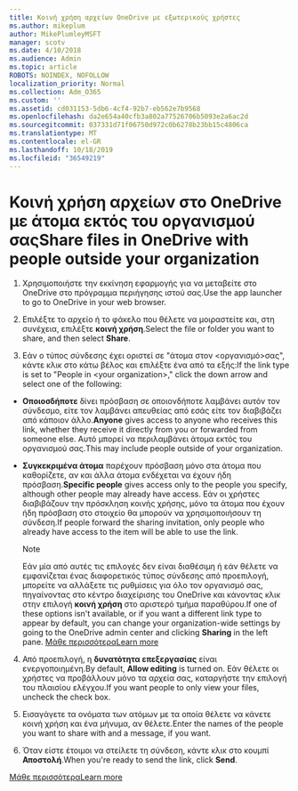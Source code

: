 ```yaml
---
title: Κοινή χρήση αρχείων OneDrive με εξωτερικούς χρήστες
ms.author: mikeplum
author: MikePlumleyMSFT
manager: scotv
ms.date: 4/10/2018
ms.audience: Admin
ms.topic: article
ROBOTS: NOINDEX, NOFOLLOW
localization_priority: Normal
ms.collection: Adm_O365
ms.custom: ''
ms.assetid: cd031153-5db6-4cf4-92b7-eb562e7b9568
ms.openlocfilehash: da2e654a40cfb3a802a77526706b5093e2a6ac2d
ms.sourcegitcommit: 037331d71f06750d972c0b6278b23bb15c4806ca
ms.translationtype: MT
ms.contentlocale: el-GR
ms.lasthandoff: 10/18/2019
ms.locfileid: "36549219"
---
```

# <a name="share-files-in-onedrive-with-people-outside-your-organization"></a><span data-ttu-id="fc8ba-102">Κοινή χρήση αρχείων στο OneDrive με άτομα εκτός του οργανισμού σας</span><span class="sxs-lookup"><span data-stu-id="fc8ba-102">Share files in OneDrive with people outside your organization</span></span>

1. <span data-ttu-id="fc8ba-103">Χρησιμοποιήστε την εκκίνηση εφαρμογής για να μεταβείτε στο OneDrive στο πρόγραμμα περιήγησης ιστού σας.</span><span class="sxs-lookup"><span data-stu-id="fc8ba-103">Use the app launcher to go to OneDrive in your web browser.</span></span> 
    
2. <span data-ttu-id="fc8ba-104">Επιλέξτε το αρχείο ή το φάκελο που θέλετε να μοιραστείτε και, στη συνέχεια, επιλέξτε **κοινή χρήση**.</span><span class="sxs-lookup"><span data-stu-id="fc8ba-104">Select the file or folder you want to share, and then select **Share**.</span></span> 
    
3. <span data-ttu-id="fc8ba-105">Εάν ο τύπος σύνδεσης έχει οριστεί σε "άτομα στον \<οργανισμό\>σας", κάντε κλικ στο κάτω βέλος και επιλέξτε ένα από τα εξής:</span><span class="sxs-lookup"><span data-stu-id="fc8ba-105">If the link type is set to "People in \<your organization\>," click the down arrow and select one of the following:</span></span> 
    
  - <span data-ttu-id="fc8ba-106">**Οποιοσδήποτε** δίνει πρόσβαση σε οποιονδήποτε λαμβάνει αυτόν τον σύνδεσμο, είτε τον λαμβάνει απευθείας από εσάς είτε τον διαβιβάζει από κάποιον άλλο.</span><span class="sxs-lookup"><span data-stu-id="fc8ba-106">**Anyone** gives access to anyone who receives this link, whether they receive it directly from you or forwarded from someone else.</span></span> <span data-ttu-id="fc8ba-107">Αυτό μπορεί να περιλαμβάνει άτομα εκτός του οργανισμού σας.</span><span class="sxs-lookup"><span data-stu-id="fc8ba-107">This may include people outside of your organization.</span></span> 
    
  - <span data-ttu-id="fc8ba-108">**Συγκεκριμένα άτομα** παρέχουν πρόσβαση μόνο στα άτομα που καθορίζετε, αν και άλλα άτομα ενδέχεται να έχουν ήδη πρόσβαση.</span><span class="sxs-lookup"><span data-stu-id="fc8ba-108">**Specific people** gives access only to the people you specify, although other people may already have access.</span></span> <span data-ttu-id="fc8ba-109">Εάν οι χρήστες διαβιβάζουν την πρόσκληση κοινής χρήσης, μόνο τα άτομα που έχουν ήδη πρόσβαση στο στοιχείο θα μπορούν να χρησιμοποιήσουν τη σύνδεση.</span><span class="sxs-lookup"><span data-stu-id="fc8ba-109">If people forward the sharing invitation, only people who already have access to the item will be able to use the link.</span></span> 
    
    > [!NOTE]
    > <span data-ttu-id="fc8ba-110">Εάν μία από αυτές τις επιλογές δεν είναι διαθέσιμη ή εάν θέλετε να εμφανίζεται ένας διαφορετικός τύπος σύνδεσης από προεπιλογή, μπορείτε να αλλάξετε τις ρυθμίσεις για όλο τον οργανισμό σας, πηγαίνοντας στο κέντρο διαχείρισης του OneDrive και κάνοντας κλικ στην επιλογή **κοινή χρήση** στο αριστερό τμήμα παραθύρου.</span><span class="sxs-lookup"><span data-stu-id="fc8ba-110">If one of these options isn't available, or if you want a different link type to appear by default, you can change your organization-wide settings by going to the OneDrive admin center and clicking **Sharing** in the left pane.</span></span> [<span data-ttu-id="fc8ba-111">Μάθε περισσότερα</span><span class="sxs-lookup"><span data-stu-id="fc8ba-111">Learn more</span></span>](https://go.microsoft.com/fwlink/?linkid=871961)
  
4. <span data-ttu-id="fc8ba-112">Από προεπιλογή, η **δυνατότητα επεξεργασίας** είναι ενεργοποιημένη.</span><span class="sxs-lookup"><span data-stu-id="fc8ba-112">By default, **Allow editing** is turned on.</span></span> <span data-ttu-id="fc8ba-113">Εάν θέλετε οι χρήστες να προβάλλουν μόνο τα αρχεία σας, καταργήστε την επιλογή του πλαισίου ελέγχου.</span><span class="sxs-lookup"><span data-stu-id="fc8ba-113">If you want people to only view your files, uncheck the check box.</span></span> 
    
5. <span data-ttu-id="fc8ba-114">Εισαγάγετε τα ονόματα των ατόμων με τα οποία θέλετε να κάνετε κοινή χρήση και ένα μήνυμα, αν θέλετε.</span><span class="sxs-lookup"><span data-stu-id="fc8ba-114">Enter the names of the people you want to share with and a message, if you want.</span></span>
    
6. <span data-ttu-id="fc8ba-115">Όταν είστε έτοιμοι να στείλετε τη σύνδεση, κάντε κλικ στο κουμπί **Αποστολή**.</span><span class="sxs-lookup"><span data-stu-id="fc8ba-115">When you're ready to send the link, click **Send**.</span></span> 
    
[<span data-ttu-id="fc8ba-116">Μάθε περισσότερα</span><span class="sxs-lookup"><span data-stu-id="fc8ba-116">Learn more</span></span>](https://go.microsoft.com/fwlink/?linkid=871861)
  

